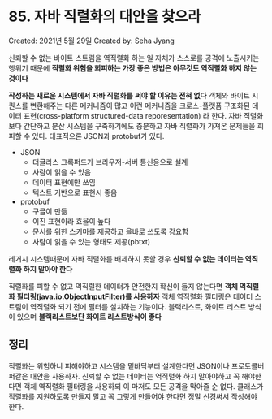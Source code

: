 # 85. 자바 직렬화의 대안을 찾으라

Created: 2021년 5월 29일
Created by: Seha Jyang

신뢰할 수 없는 바이트 스트림을 역직렬화 하는 일 자체가 스스로를 공격에 노출시키는 행위기 때문에 **직렬화 위험을 회피하는 가장 좋은 방법은 아무것도 역직렬화 하지 않는 것이다**

**작성하는 새로운 시스템에서 자바 직렬화를 써야 할 이유는 전혀 없다** 객체와 바이트 시퀀스를 변환해주는 다른 메커니즘이 많고 이런 메커니즘을 크로스-플랫폼 구조화된 데이터 표현(cross-platform structured-data reporesentation) 라 한다. 자바 직렬화보다 간단하고 분산 시스템을 구축하기에도 충분하고 자바 직렬화가 가져온 문제들을 회피할 수 있다. 대표적으론 JSON과 protobuf가 있다.

- JSON
    - 더글라스 크록퍼드가 브라우저-서버 통신용으로 설계
    - 사람이 읽을 수 있음
    - 데이터 표현에만 쓰임
    - 텍스트 기반으로 표현시 좋음
- protobuf
    - 구글이 만듦
    - 이진 표현이라 효율이 높다
    - 문서를 위한 스키마를 제공하고 올바로 쓰도록 강요함
    - 사람이 읽을 수 있는 형태도 제공(pbtxt)

레거시 시스템때문에 자바 직렬화를 배제하지 못할 경우 **신뢰할 수 없는 데이터는 역직렬화 하지 말아야 한다**

직렬화를 피할 수 없고 역직렬한 데이터가 안전한지 확신이 들지 않는다면 **객체 역직렬화 필터링(java.io.ObjectInputFilter)를 사용하자** 객체 역직렬화 필터링은 데이터 스트림이 역직렬화 되기 전에 필터를 설치하는 기능이다. 블랙리스트, 화이트 리스트 방식이 있으며 **블랙리스트보단 화이트 리스트방식이 좋다**

## 정리

직렬화는 위험하니 피해야하고 시스템을 밑바닥부터 설계한다면 JSON이나 프로토콜버퍼같은 대안을 사용하자. 신뢰할 수 없는 데이터는 역직렬화 하지 말아야하고 꼭 해야한다면 객체 역직렬화 필터링을 사용하되 이 마저도 모든 공격을 막아줄 순 없다. 클래스가 직렬화를 지원하도록 만들지 말고 꼭 그렇게 만들어야 한다면 정말 신경써서 작성해야 한다.